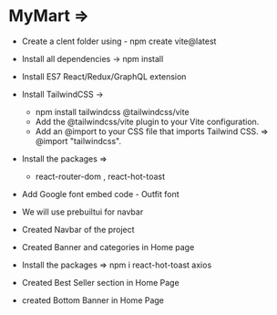 # MyMart =>

- Create a clent folder using - npm create vite@latest

- Install all dependencies -> npm install

- Install ES7 React/Redux/GraphQL extension 

- Install TailwindCSS -> 
  - npm install tailwindcss @tailwindcss/vite
  - Add the @tailwindcss/vite plugin to your Vite configuration.
  - Add an @import to your CSS file that imports Tailwind CSS. => @import "tailwindcss".

- Install the packages =>
  - react-router-dom , react-hot-toast

- Add Google font embed code - Outfit font  

- We will use prebuiltui for navbar

- Created Navbar of the project

- Created Banner and categories in Home page

- Install the packages => npm i react-hot-toast axios

- Created Best Seller section in Home Page

- created Bottom Banner in Home Page